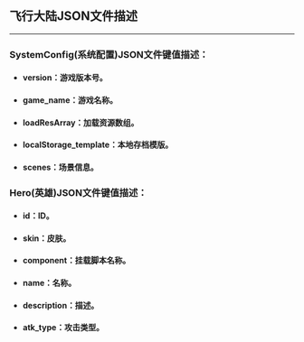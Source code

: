 ## 飞行大陆JSON文件描述

***

### SystemConfig(系统配置)JSON文件键值描述：
* #### version：游戏版本号。
* #### game_name：游戏名称。
* #### loadResArray：加载资源数组。
* #### localStorage_template：本地存档模版。
* #### scenes：场景信息。

### Hero(英雄)JSON文件键值描述：
* #### id：ID。
* #### skin：皮肤。
* #### component：挂载脚本名称。
* #### name：名称。
* #### description：描述。
* #### atk_type：攻击类型。
